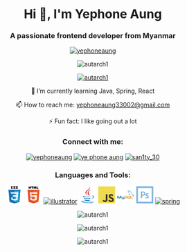 <h1 align="center">Hi 👋, I'm Yephone Aung</h1>
<h3 align="center">A passionate frontend developer from Myanmar</h3>

<div align="center">
  <p>
    <a href="https://twitter.com/yephoneaung" target="blank"><img src="https://img.shields.io/twitter/follow/yephoneaung?logo=twitter&style=for-the-badge" alt="yephoneaung" /></a>
  </p>
</div>

<div align="center">
  <p><img src="https://komarev.com/ghpvc/?username=autarch1&label=Profile%20views&color=0e75b6&style=flat" alt="autarch1" /></p>
</div>

<div align="center">
  <p><a href="https://github.com/ryo-ma/github-profile-trophy"><img src="https://github-profile-trophy.vercel.app/?username=autarch1" alt="autarch1" /></a></p>
</div>

<p align="center">🌱 I’m currently learning Java, Spring, React</p>

<p align="center">📫 How to reach me: <a href="mailto:yephoneaung33002@gmail.com">yephoneaung33002@gmail.com</a></p>

<p align="center">⚡ Fun fact: I like going out a lot</p>

<div align="center">
  <h3>Connect with me:</h3>
  <p>
    <a href="https://twitter.com/yephoneaung" target="blank"><img src="https://raw.githubusercontent.com/rahuldkjain/github-profile-readme-generator/master/src/images/icons/Social/twitter.svg" alt="yephoneaung" height="30" width="40" /></a>
    <a href="https://linkedin.com/in/ye phone aung" target="blank"><img src="https://raw.githubusercontent.com/rahuldkjain/github-profile-readme-generator/master/src/images/icons/Social/linked-in-alt.svg" alt="ye phone aung" height="30" width="40" /></a>
    <a href="https://instagram.com/san1ty_30" target="blank"><img src="https://raw.githubusercontent.com/rahuldkjain/github-profile-readme-generator/master/src/images/icons/Social/instagram.svg" alt="san1ty_30" height="30" width="40" /></a>
  </p>
</div>

<div align="center">
  <h3>Languages and Tools:</h3>
  <p>
    <a href="https://www.w3schools.com/css/" target="_blank" rel="noreferrer"><img src="https://raw.githubusercontent.com/devicons/devicon/master/icons/css3/css3-original-wordmark.svg" alt="css3" width="40" height="40" /></a>
    <a href="https://www.w3.org/html/" target="_blank" rel="noreferrer"><img src="https://raw.githubusercontent.com/devicons/devicon/master/icons/html5/html5-original-wordmark.svg" alt="html5" width="40" height="40" /></a>
    <a href="https://www.adobe.com/in/products/illustrator.html" target="_blank" rel="noreferrer"><img src="https://www.vectorlogo.zone/logos/adobe_illustrator/adobe_illustrator-icon.svg" alt="illustrator" width="40" height="40" /></a>
    <a href="https://www.java.com" target="_blank" rel="noreferrer"><img src="https://raw.githubusercontent.com/devicons/devicon/master/icons/java/java-original.svg" alt="java" width="40" height="40" /></a>
    <a href="https://developer.mozilla.org/en-US/docs/Web/JavaScript" target="_blank" rel="noreferrer"><img src="https://raw.githubusercontent.com/devicons/devicon/master/icons/javascript/javascript-original.svg" alt="javascript" width="40" height="40" /></a>
    <a href="https://www.mysql.com/" target="_blank" rel="noreferrer"><img src="https://raw.githubusercontent.com/devicons/devicon/master/icons/mysql/mysql-original-wordmark.svg" alt="mysql" width="40" height="40" /></a>
    <a href="https://www.photoshop.com/en" target="_blank" rel="noreferrer"><img src="https://raw.githubusercontent.com/devicons/devicon/master/icons/photoshop/photoshop-line.svg" alt="photoshop" width="40" height="40" /></a>
    <a href="https://spring.io/" target="_blank" rel="noreferrer"><img src="https://www.vectorlogo.zone/logos/springio/springio-icon.svg" alt="spring" width="40" height="40" /></a>
  </p>
</div>

<div align="center">
  <p><img src="https://github-readme-stats.vercel.app/api/top-langs?username=autarch1&show_icons=true&locale=en&layout=compact" alt="autarch1" /></p>
</div>

<div align="center">
  <p><img src="https://github-readme-stats.vercel.app/api?username=autarch1&show_icons=true&locale=en" alt="autarch1" /></p>
</div>

<div align="center">
  <p><img src="https://github-readme-streak-stats.herokuapp.com/?user=autarch1&" alt="autarch1" /></p>
</div>
